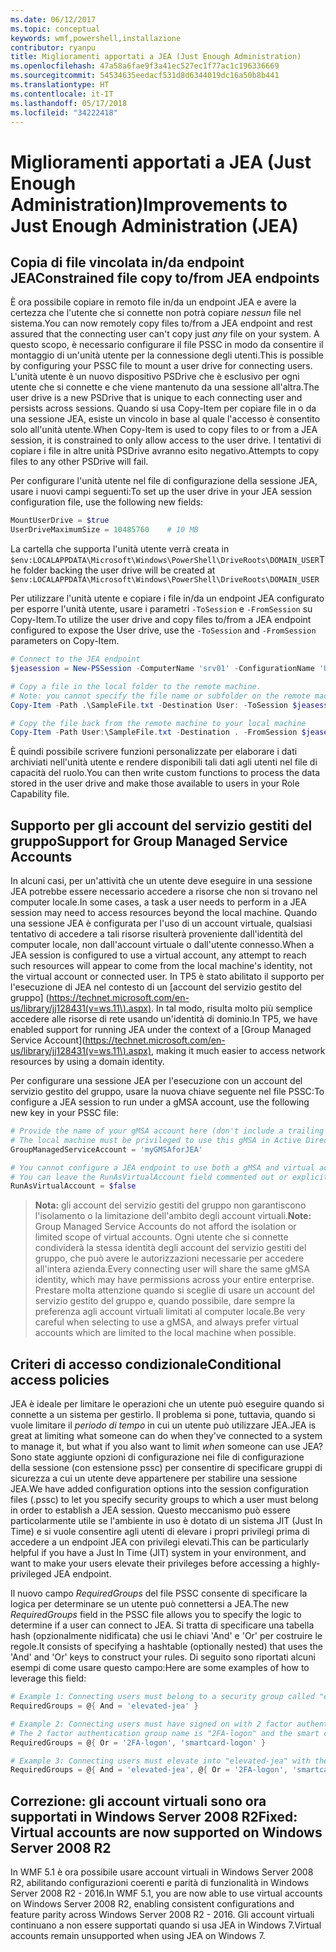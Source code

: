 ```yaml
---
ms.date: 06/12/2017
ms.topic: conceptual
keywords: wmf,powershell,installazione
contributor: ryanpu
title: Miglioramenti apportati a JEA (Just Enough Administration)
ms.openlocfilehash: 47a58a6fae9f3a41ec527ec1f77ac1c196336669
ms.sourcegitcommit: 54534635eedacf531d8d6344019dc16a50b8b441
ms.translationtype: HT
ms.contentlocale: it-IT
ms.lasthandoff: 05/17/2018
ms.locfileid: "34222418"
---
```

# <a name="improvements-to-just-enough-administration-jea"></a><span data-ttu-id="ced80-103">Miglioramenti apportati a JEA (Just Enough Administration)</span><span class="sxs-lookup"><span data-stu-id="ced80-103">Improvements to Just Enough Administration (JEA)</span></span>

## <a name="constrained-file-copy-tofrom-jea-endpoints"></a><span data-ttu-id="ced80-104">Copia di file vincolata in/da endpoint JEA</span><span class="sxs-lookup"><span data-stu-id="ced80-104">Constrained file copy to/from JEA endpoints</span></span>

<span data-ttu-id="ced80-105">È ora possibile copiare in remoto file in/da un endpoint JEA e avere la certezza che l'utente che si connette non potrà copiare *nessun* file nel sistema.</span><span class="sxs-lookup"><span data-stu-id="ced80-105">You can now remotely copy files to/from a JEA endpoint and rest assured that the connecting user can't copy just *any* file on your system.</span></span>
<span data-ttu-id="ced80-106">A questo scopo, è necessario configurare il file PSSC in modo da consentire il montaggio di un'unità utente per la connessione degli utenti.</span><span class="sxs-lookup"><span data-stu-id="ced80-106">This is possible by configuring your PSSC file to mount a user drive for connecting users.</span></span>
<span data-ttu-id="ced80-107">L'unità utente è un nuovo dispositivo PSDrive che è esclusivo per ogni utente che si connette e che viene mantenuto da una sessione all'altra.</span><span class="sxs-lookup"><span data-stu-id="ced80-107">The user drive is a new PSDrive that is unique to each connecting user and persists across sessions.</span></span>
<span data-ttu-id="ced80-108">Quando si usa Copy-Item per copiare file in o da una sessione JEA, esiste un vincolo in base al quale l'accesso è consentito solo all'unità utente.</span><span class="sxs-lookup"><span data-stu-id="ced80-108">When Copy-Item is used to copy files to or from a JEA session, it is constrained to only allow access to the user drive.</span></span>
<span data-ttu-id="ced80-109">I tentativi di copiare i file in altre unità PSDrive avranno esito negativo.</span><span class="sxs-lookup"><span data-stu-id="ced80-109">Attempts to copy files to any other PSDrive will fail.</span></span>

<span data-ttu-id="ced80-110">Per configurare l'unità utente nel file di configurazione della sessione JEA, usare i nuovi campi seguenti:</span><span class="sxs-lookup"><span data-stu-id="ced80-110">To set up the user drive in your JEA session configuration file, use the following new fields:</span></span>

```powershell
MountUserDrive = $true
UserDriveMaximumSize = 10485760    # 10 MB
```

<span data-ttu-id="ced80-111">La cartella che supporta l'unità utente verrà creata in `$env:LOCALAPPDATA\Microsoft\Windows\PowerShell\DriveRoots\DOMAIN_USER`</span><span class="sxs-lookup"><span data-stu-id="ced80-111">The folder backing the user drive will be created at `$env:LOCALAPPDATA\Microsoft\Windows\PowerShell\DriveRoots\DOMAIN_USER`</span></span>

<span data-ttu-id="ced80-112">Per utilizzare l'unità utente e copiare i file in/da un endpoint JEA configurato per esporre l'unità utente, usare i parametri `-ToSession` e `-FromSession` su Copy-Item.</span><span class="sxs-lookup"><span data-stu-id="ced80-112">To utilize the user drive and copy files to/from a JEA endpoint configured to expose the User drive, use the `-ToSession` and `-FromSession` parameters on Copy-Item.</span></span>

```powershell
# Connect to the JEA endpoint
$jeasession = New-PSSession -ComputerName 'srv01' -ConfigurationName 'UserDemo'

# Copy a file in the local folder to the remote machine.
# Note: you cannot specify the file name or subfolder on the remote machine. You must exactly type "User:"
Copy-Item -Path .\SampleFile.txt -Destination User: -ToSession $jeasession

# Copy the file back from the remote machine to your local machine
Copy-Item -Path User:\SampleFile.txt -Destination . -FromSession $jeasession
```

<span data-ttu-id="ced80-113">È quindi possibile scrivere funzioni personalizzate per elaborare i dati archiviati nell'unità utente e rendere disponibili tali dati agli utenti nel file di capacità del ruolo.</span><span class="sxs-lookup"><span data-stu-id="ced80-113">You can then write custom functions to process the data stored in the user drive and make those available to users in your Role Capability file.</span></span>

## <a name="support-for-group-managed-service-accounts"></a><span data-ttu-id="ced80-114">Supporto per gli account del servizio gestiti del gruppo</span><span class="sxs-lookup"><span data-stu-id="ced80-114">Support for Group Managed Service Accounts</span></span>

<span data-ttu-id="ced80-115">In alcuni casi, per un'attività che un utente deve eseguire in una sessione JEA potrebbe essere necessario accedere a risorse che non si trovano nel computer locale.</span><span class="sxs-lookup"><span data-stu-id="ced80-115">In some cases, a task a user needs to perform in a JEA session may need to access resources beyond the local machine.</span></span>
<span data-ttu-id="ced80-116">Quando una sessione JEA è configurata per l'uso di un account virtuale, qualsiasi tentativo di accedere a tali risorse risulterà proveniente dall'identità del computer locale, non dall'account virtuale o dall'utente connesso.</span><span class="sxs-lookup"><span data-stu-id="ced80-116">When a JEA session is configured to use a virtual account, any attempt to reach such resources will appear to come from the local machine's identity, not the virtual account or connected user.</span></span>
<span data-ttu-id="ced80-117">In TP5 è stato abilitato il supporto per l'esecuzione di JEA nel contesto di un [account del servizio gestito del gruppo] (https://technet.microsoft.com/en-us/library/jj128431(v=ws.11\).aspx). In tal modo, risulta molto più semplice accedere alle risorse di rete usando un'identità di dominio.</span><span class="sxs-lookup"><span data-stu-id="ced80-117">In TP5, we have enabled support for running JEA under the context of a [Group Managed Service Account](https://technet.microsoft.com/en-us/library/jj128431(v=ws.11\).aspx), making it much easier to access network resources by using a domain identity.</span></span>

<span data-ttu-id="ced80-118">Per configurare una sessione JEA per l'esecuzione con un account del servizio gestito del gruppo, usare la nuova chiave seguente nel file PSSC:</span><span class="sxs-lookup"><span data-stu-id="ced80-118">To configure a JEA session to run under a gMSA account, use the following new key in your PSSC file:</span></span>

```powershell
# Provide the name of your gMSA account here (don't include a trailing $)
# The local machine must be privileged to use this gMSA in Active Directory
GroupManagedServiceAccount = 'myGMSAforJEA'

# You cannot configure a JEA endpoint to use both a gMSA and virtual account
# You can leave the RunAsVirtualAccount field commented out or explicitly set it to false
RunAsVirtualAccount = $false
```

> <span data-ttu-id="ced80-119">**Nota:** gli account del servizio gestiti del gruppo non garantiscono l'isolamento o la limitazione dell'ambito degli account virtuali.</span><span class="sxs-lookup"><span data-stu-id="ced80-119">**Note:** Group Managed Service Accounts do not afford the isolation or limited scope of virtual accounts.</span></span>
> <span data-ttu-id="ced80-120">Ogni utente che si connette condividerà la stessa identità degli account del servizio gestiti del gruppo, che può avere le autorizzazioni necessarie per accedere all'intera azienda.</span><span class="sxs-lookup"><span data-stu-id="ced80-120">Every connecting user will share the same gMSA identity, which may have permissions across your entire enterprise.</span></span>
> <span data-ttu-id="ced80-121">Prestare molta attenzione quando si sceglie di usare un account del servizio gestito del gruppo e, quando possibile, dare sempre la preferenza agli account virtuali limitati al computer locale.</span><span class="sxs-lookup"><span data-stu-id="ced80-121">Be very careful when selecting to use a gMSA, and always prefer virtual accounts which are limited to the local machine when possible.</span></span>

## <a name="conditional-access-policies"></a><span data-ttu-id="ced80-122">Criteri di accesso condizionale</span><span class="sxs-lookup"><span data-stu-id="ced80-122">Conditional access policies</span></span>

<span data-ttu-id="ced80-123">JEA è ideale per limitare le operazioni che un utente può eseguire quando si connette a un sistema per gestirlo. Il problema si pone, tuttavia, quando si vuole limitare il *periodo di tempo* in cui un utente può utilizzare JEA.</span><span class="sxs-lookup"><span data-stu-id="ced80-123">JEA is great at limiting what someone can do when they've connected to a system to manage it, but what if you also want to limit *when* someone can use JEA?</span></span>
<span data-ttu-id="ced80-124">Sono state aggiunte opzioni di configurazione nei file di configurazione della sessione (con estensione pssc) per consentire di specificare gruppi di sicurezza a cui un utente deve appartenere per stabilire una sessione JEA.</span><span class="sxs-lookup"><span data-stu-id="ced80-124">We have added configuration options into the session configuration files (.pssc) to let you specify security groups to which a user must belong in order to establish a JEA session.</span></span>
<span data-ttu-id="ced80-125">Questo meccanismo può essere particolarmente utile se l'ambiente in uso è dotato di un sistema JIT (Just In Time) e si vuole consentire agli utenti di elevare i propri privilegi prima di accedere a un endpoint JEA con privilegi elevati.</span><span class="sxs-lookup"><span data-stu-id="ced80-125">This can be particularly helpful if you have a Just In Time (JIT) system in your environment, and want to make your users elevate their privileges before accessing a highly-privileged JEA endpoint.</span></span>

<span data-ttu-id="ced80-126">Il nuovo campo *RequiredGroups* del file PSSC consente di specificare la logica per determinare se un utente può connettersi a JEA.</span><span class="sxs-lookup"><span data-stu-id="ced80-126">The new *RequiredGroups* field in the PSSC file allows you to specify the logic to determine if a user can connect to JEA.</span></span>
<span data-ttu-id="ced80-127">Si tratta di specificare una tabella hash (opzionalmente nidificata) che usi le chiavi 'And' e 'Or' per costruire le regole.</span><span class="sxs-lookup"><span data-stu-id="ced80-127">It consists of specifying a hashtable (optionally nested) that uses the 'And' and 'Or' keys to construct your rules.</span></span>
<span data-ttu-id="ced80-128">Di seguito sono riportati alcuni esempi di come usare questo campo:</span><span class="sxs-lookup"><span data-stu-id="ced80-128">Here are some examples of how to leverage this field:</span></span>

```powershell
# Example 1: Connecting users must belong to a security group called "elevated-jea"
RequiredGroups = @{ And = 'elevated-jea' }

# Example 2: Connecting users must have signed on with 2 factor authentication or a smart card
# The 2 factor authentication group name is "2FA-logon" and the smart card group name is "smartcard-logon"
RequiredGroups = @{ Or = '2FA-logon', 'smartcard-logon' }

# Example 3: Connecting users must elevate into "elevated-jea" with their JIT system and have logged on with 2FA or a smart card
RequiredGroups = @{ And = 'elevated-jea', @{ Or = '2FA-logon', 'smartcard-logon' }}
```

## <a name="fixed-virtual-accounts-are-now-supported-on-windows-server-2008-r2"></a><span data-ttu-id="ced80-129">Correzione: gli account virtuali sono ora supportati in Windows Server 2008 R2</span><span class="sxs-lookup"><span data-stu-id="ced80-129">Fixed: Virtual accounts are now supported on Windows Server 2008 R2</span></span>
<span data-ttu-id="ced80-130">In WMF 5.1 è ora possibile usare account virtuali in Windows Server 2008 R2, abilitando configurazioni coerenti e parità di funzionalità in Windows Server 2008 R2 - 2016.</span><span class="sxs-lookup"><span data-stu-id="ced80-130">In WMF 5.1, you are now able to use virtual accounts on Windows Server 2008 R2, enabling consistent configurations and feature parity across Windows Server 2008 R2 - 2016.</span></span>
<span data-ttu-id="ced80-131">Gli account virtuali continuano a non essere supportati quando si usa JEA in Windows 7.</span><span class="sxs-lookup"><span data-stu-id="ced80-131">Virtual accounts remain unsupported when using JEA on Windows 7.</span></span>
